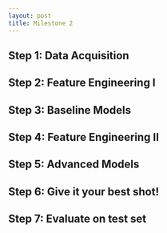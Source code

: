 ```yaml
---
layout: post
title: Milestone 2
---
```



## Step 1: Data Acquisition




## Step 2: Feature Engineering I




## Step 3: Baseline Models

## Step 4: Feature Engineering II 

## Step 5: Advanced Models

## Step 6: Give it your best shot!

## Step 7: Evaluate on test set

